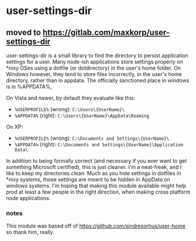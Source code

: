 # user-settings-dir
## moved to https://gitlab.com/maxkorp/user-settings-dir

user-settings-dir is a small library to find the directory to persist application settings for a user. Many node-ish applications store settings properly on *nixy OSes using a dotfile (or dotdirectory) in the user's home folder. On Windows however, they tend to store files incorrectly, in the user's home directory, rather than in appdata. The officially sanctioned place in windows is in %APPDATA%,

On Vista and newer, by default they evaluate like this:
  - `%USERPROFILE%` (wrong): `C:\Users\{UserName}\`
  - `%APPDATA%` (right): `C:\Users\{UserName}\AppData\Roaming`

On XP:
  - `%USERPROFILE%` (wrong): `C:\Documents and Settings\{UserName}\`
  - `%APPDATA%` (right): `C:\Documents and Settings\{UserName}\Application Data\`

In addition to being formally correct (and necessary if you ever want to get something Microsoft certified), this is just cleaner. I'm a neat-freak, and I like to keep my directories clean. Much as you hide settings in dotfiles in *nixy systems, those settings are meant to be hidden in AppData on windows systems. I'm hoping that making this module available might help prod at least a few people in the right direction, when making cross platform node applications.

### notes
This module was based off of https://github.com/sindresorhus/user-home so thank him, really.
